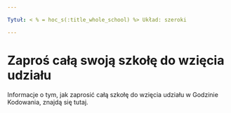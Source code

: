 ```yaml
---

Tytuł: < % = hoc_s(:title_whole_school) %> Układ: szeroki

---
```


# Zaproś całą swoją szkołę do wzięcia udziału

Informacje o tym, jak zaprosić całą szkołę do wzięcia udziału w Godzinie Kodowania, znajdą się tutaj.